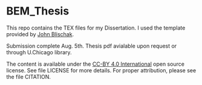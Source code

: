 # BEM_Thesis

This repo contains the TEX files for my Dissertation. I used
the template provided by [John Blischak](https://github.com/jdblischak/tbd).

Submission complete Aug. 5th. Thesis pdf avialable upon request or through U.Chicago library. 

The content is available under the [CC-BY 4.0 International][ccby]
open source license. See file LICENSE for more details. For proper
attribution, please see the file CITATION.

[ucetd]: https://github.com/zuwiki/ucetd-latex
[site]: https://www.lib.uchicago.edu/research/scholar/phd/
[ccby]: https://creativecommons.org/licenses/by/4.0/legalcode

